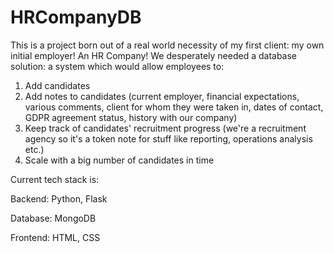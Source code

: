 # HRCompanyDB

This is a project born out of a real world necessity of my first client: my own initial employer! An HR Company!
We desperately needed a database solution: a system which would allow employees to:

1) Add candidates
2) Add notes to candidates (current employer, financial expectations, various comments, client for whom they were taken in, dates of contact, GDPR agreement status, history with our company)
3) Keep track of candidates' recruitment progress (we're a recruitment agency so it's a token note for stuff like reporting, operations analysis etc.)
4) Scale with a big number of candidates in time


Current tech stack is:

Backend: Python, Flask 

Database: MongoDB 

Frontend: HTML, CSS

